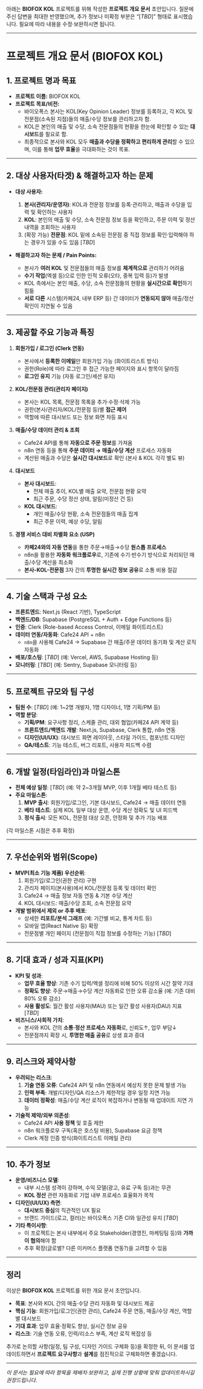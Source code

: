 아래는 **BIOFOX KOL** 프로젝트를 위해 작성한 **프로젝트 개요 문서** 초안입니다. 질문에 주신 답변을 최대한 반영했으며, 추가 정보나 미확정 부분은 “\[*TBD*\]” 형태로 표시했습니다. 필요에 따라 내용을 수정·보완하시면 됩니다.

---

# 프로젝트 개요 문서 (BIOFOX KOL)

## 1. 프로젝트 명과 목표

- **프로젝트 이름:** BIOFOX KOL
- **프로젝트 목표/비전:**
  - 바이오폭스 본사는 KOL(Key Opinion Leader) 정보를 등록하고, 각 KOL 및 전문점(소속된 지점)들의 매출/수당 정보를 관리하고자 함.
  - KOL은 본인의 매출 및 수당, 소속 전문점들의 현황을 한눈에 확인할 수 있는 **대시보드**를 필요로 함.
  - 최종적으로 본사와 KOL 모두 **매출과 수당을 정확하고 편리하게 관리**할 수 있으며, 이를 통해 **업무 효율**을 극대화하는 것이 목표.

---

## 2. 대상 사용자(타겟) & 해결하고자 하는 문제

- **대상 사용자:**
  1. **본사(관리자/운영자)**: KOL과 전문점 정보를 등록·관리하고, 매출과 수당을 입력 및 확인하는 사용자
  2. **KOL**: 본인의 매출 및 수당, 소속 전문점 정보 등을 확인하고, 주문 이력 및 정산 내역을 조회하는 사용자
  3. (확장 가능) **전문점**: KOL 밑에 소속된 전문점 중 직접 정보를 확인·입력해야 하는 경우가 있을 수도 있음 \[*TBD*\]
  
- **해결하고자 하는 문제 / Pain Points:**
  - 본사가 **여러 KOL** 및 전문점들의 매출 정보를 **체계적으로** 관리하기 어려움
  - **수기 작업**(엑셀 등)으로 인한 인적 오류(오타, 중복 입력 등)가 발생
  - KOL 측에서는 본인 매출, 수당, 소속 전문점들의 현황을 **실시간으로 확인**하기 힘듦
  - **서로 다른** 시스템(카페24, 내부 ERP 등) 간 데이터가 **연동되지 않아** 매출/정산 확인이 지연될 수 있음

---

## 3. 제공할 주요 기능과 특징

1. **회원가입 / 로그인 (Clerk 연동)**
   - 본사에서 **등록한 이메일**만 회원가입 가능 (화이트리스트 방식)
   - 권한(Role)에 따라 로그인 후 접근 가능한 페이지와 표시 항목이 달라짐
   - **로그인 유지** 기능 (자동 로그인/세션 유지)

2. **KOL/전문점 관리(관리자 페이지)**
   - 본사는 KOL 목록, 전문점 목록을 추가·수정·삭제 가능
   - 권한(본사/관리자/KOL/전문점 등)별 **접근 제어**  
   - 역할에 따른 대시보드 또는 정보 화면 차등 표시

3. **매출/수당 데이터 관리 & 조회**
   - Cafe24 API를 통해 **자동으로 주문 정보**를 가져옴
   - n8n 연동 등을 통해 **주문 데이터 → 매출/수당 계산** 프로세스 자동화
   - 계산된 매출과 수당은 **실시간 대시보드**로 확인 (본사 & KOL 각각 별도 뷰)

4. **대시보드**
   - **본사 대시보드**:  
     - 전체 매출 추이, KOL별 매출 요약, 전문점 현황 요약  
     - 최근 주문, 수당 정산 상태, 알림(미정산 건 등)  
   - **KOL 대시보드**:  
     - 개인 매출/수당 현황, 소속 전문점들의 매출 집계  
     - 최근 주문 이력, 예상 수당, 알림

5. **경쟁 서비스 대비 차별화 요소 (USP)**
   - **카페24와의 자동 연동**을 통한 주문→매출→수당 **원스톱 프로세스**  
   - n8n을 활용한 **자동화 워크플로우**로, 기존에 수기·반수기 방식으로 처리되던 매출/수당 계산을 최소화  
   - **본사-KOL-전문점** 3자 간의 **투명한 실시간 정보 공유**로 소통 비용 절감

---

## 4. 기술 스택과 구성 요소

- **프론트엔드**: Next.js (React 기반), TypeScript
- **백엔드/DB**: Supabase (PostgreSQL + Auth + Edge Functions 등)
- **인증**: Clerk (Role-based Access Control, 이메일 화이트리스트)
- **데이터 연동/자동화**: Cafe24 API + n8n  
  - `n8n`을 사용해 Cafe24 → Supabase 간 매출/주문 데이터 동기화 및 계산 로직 자동화
- **배포/호스팅**: \[*TBD*\] (예: Vercel, AWS, Supabase Hosting 등)
- **모니터링**: \[*TBD*\] (예: Sentry, Supabase 모니터링 등)

---

## 5. 프로젝트 규모와 팀 구성

- **팀원 수**: \[*TBD*\] (예: 1~2명 개발자, 1명 디자이너, 1명 기획/PM 등)
- **역할 분담**:  
  - **기획/PM**: 요구사항 정리, 스케줄 관리, 대외 협업(카페24 API 계약 등)  
  - **프론트엔드/백엔드 개발**: Next.js, Supabase, Clerk 통합, n8n 연동  
  - **디자인(UI/UX)**: 대시보드 화면 레이아웃, 스타일 가이드, 컴포넌트 디자인  
  - **QA/테스트**: 기능 테스트, 버그 리포트, 사용자 피드백 수렴

---

## 6. 개발 일정(타임라인)과 마일스톤

- **전체 예상 일정**: \[*TBD*\] (예: 약 2~3개월 MVP, 이후 1개월 베타 테스트 등)
- **주요 마일스톤**:
  1. **MVP 출시**: 회원가입/로그인, 기본 대시보드, Cafe24 → 매출 데이터 연동
  2. **베타 테스트**: 실제 KOL 일부 대상 운영, 수당 계산 정확도 및 UI 피드백
  3. **정식 출시**: 모든 KOL, 전문점 대상 오픈, 안정화 및 추가 기능 배포

(각 마일스톤 시점은 추후 확정)

---

## 7. 우선순위와 범위(Scope)

- **MVP(최소 기능 제품) 우선순위**:
  1. 회원가입/로그인(권한 관리) 구현  
  2. 관리자 페이지(본사용)에서 KOL/전문점 등록 및 데이터 확인  
  3. Cafe24 → 매출 정보 자동 연동 & 기본 수당 계산  
  4. KOL 대시보드: 매출/수당 조회, 소속 전문점 요약
- **개발 범위에서 제외 or 추후 배포**:
  - 상세한 **리포트/분석 그래프** (예: 기간별 비교, 통계 차트 등)  
  - 모바일 앱(React Native 등) 확장  
  - 전문점별 개인 페이지 (전문점이 직접 정보를 수정하는 기능) \[*TBD*\]

---

## 8. 기대 효과 / 성과 지표(KPI)

- **KPI 및 성과**:
  - **업무 효율 향상**: 기존 수기 입력/엑셀 정리에 비해 50% 이상의 시간 절약 기대
  - **정확도 향상**: 주문→매출→수당 계산 자동화로 인한 오류 감소율 (예: 기존 대비 80% 오류 감소)
  - **사용 활성도**: 월간 활성 사용자(MAU) 또는 일간 활성 사용자(DAU) 지표 \[*TBD*\]
- **비즈니스/사회적 가치**:
  - 본사와 KOL 간의 **소통·정산 프로세스 자동화**로, 신뢰도↑, 업무 부담↓
  - 전문점까지 확장 시, **투명한 매출 공유**로 상생 효과 증대

---

## 9. 리스크와 제약사항

- **우려되는 리스크**:
  1. **기술 연동 오류**: Cafe24 API 및 n8n 연동에서 예상치 못한 문제 발생 가능  
  2. **인력 부족**: 개발/디자인/QA 리소스가 제한적일 경우 일정 지연 가능
  3. **데이터 정확성**: 매출/수당 계산 로직이 복잡하거나 변동될 때 업데이트 지연 가능
- **기술적 제약/외부 의존성**:
  - Cafe24 API **사용 정책** 및 호출 제한  
  - n8n 워크플로우 구독(혹은 호스팅 비용), Supabase 요금 정책  
  - Clerk 계정 인증 방식(화이트리스트 이메일 관리)

---

## 10. 추가 정보

- **운영/비즈니스 모델**:  
  - 내부 시스템 성격이 강하며, 수익 모델(광고, 유료 구독 등)과는 무관  
  - **KOL 정산** 관련 자동화로 기업 내부 프로세스 효율화가 목적
- **디자인(UI/UX) 측면**:
  - **대시보드 중심**의 직관적인 UX 필요  
  - 브랜드 가이드(로고, 컬러)는 바이오폭스 기존 CI와 일관성 유지 \[*TBD*\]
- **기타 특이사항**:
  - 이 프로젝트는 본사 내부에서 주요 Stakeholder(경영진, 마케팅팀 등)와 **가까이 협의**해야 함  
  - 추후 확장(글로벌? 다른 이커머스 플랫폼 연동?)을 고려할 수 있음

---

## 정리

이상은 **BIOFOX KOL** 프로젝트를 위한 개요 문서 초안입니다.  
- **목표**: 본사와 KOL 간의 매출·수당 관리 자동화 및 대시보드 제공  
- **핵심 기능**: 회원가입/로그인(권한 관리), Cafe24 주문 연동, 매출/수당 계산, 역할별 대시보드  
- **기대 효과**: 업무 효율·정확도 향상, 실시간 정보 공유  
- **리스크**: 기술 연동 오류, 인력/리소스 부족, 계산 로직 복잡성 등  

추가로 논의할 사항(일정, 팀 구성, 디자인 가이드 구체화 등)을 확정한 뒤, 이 문서를 업데이트하면서 **프로젝트 요구사항**과 **설계**를 점진적으로 구체화하면 좋겠습니다.

---

*이 문서는 필요에 따라 항목을 재배치·보완하고, 실제 진행 상황에 맞춰 업데이트하시길 권장드립니다.*